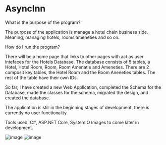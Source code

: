 # AsyncInn

What is the purpose of the program?

The purpose of the application is manage a hotel chain business side.  Meaning, managing hotels, rooms ameneties and so on.

How do I run the program?

There will be a home page that links to other pages with act as user intefaces for the Hotels Database.  The database consists of 5 tables, a Hotel, Hotel Room, Room, Room Amenatie and Ameneties.  There are 2 composit key tables, the Hotel Room and the Room Aneneties tables. The rest of the table have their own IDs.

So far, I have created a new Web Application, completed the Schema for the Database, made the classes for the schema, migrated the design, and created the database.

The application is still in the beginning stages of development, there is currently no user functionality. 

Tools used, C#, ASP.NET Core, SystemIO Images to come later in development.

![image]()
![image]()
